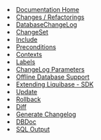 <li><a href="/documentation/index.html"><span>Documentation Home</span></a></li>
<li><a href="/documentation/changes/index.html"><span>Changes / Refactorings</span></a></li>
<li><a href="/documentation/databasechangelog.html"><span>DatabaseChangeLog</span></a></li>
<li><a href="/documentation/changeset.html"><span>ChangeSet</span></a></li>
<li><a href="/documentation/include.html"><span>Include</span></a></li>
<li><a href="/documentation/preconditions.html"><span>Preconditions</span></a></li>
<li><a href="/documentation/contexts.html"><span>Contexts</span></a></li>
<li><a href="/documentation/labels.html"><span>Labels</span></a></li>
<li><a href="/documentation/changelog_parameters.html"><span>ChangeLog Parameters</span></a></li>
<li><a href="/documentation/offline.html"><span>Offline Database Support</span></a></li>
<li><a href="/documentation/sdk/index.html"><span>Extending Liquibase - SDK</span></a></li>
<li><a href="/documentation/update.html"><span>Update</span></a></li>
<li><a href="/documentation/rollback.html"><span>Rollback</span></a></li>
<li><a href="/documentation/diff.html"><span>Diff</span></a></li>
<li><a href="/documentation/generating_changelogs.html"><span>Generate Changelog</span></a></li>
<li><a href="/documentation/dbdoc.html"><span>DBDoc</span></a></li>
<li><a href="/documentation/generate-sql-update-schemas.html"><span>SQL Output</span></a></li>
